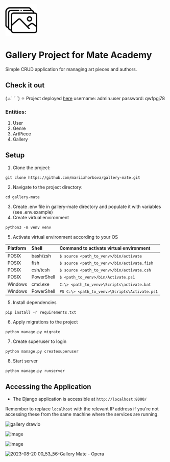 <img src="gallery_1375157.png" alt="drawing" width="100" height="100"/>

# Gallery Project for Mate Academy
Simple CRUD application for managing art pieces and authors.

## Check it out
(ㅅ´ ˘ `) ✧ Project deployed [here](https://gallery-mate.onrender.com)
username: admin.user
password: qwfpgj78

### Entities:
1. User
2. Genre
3. ArtPiece
4. Gallery

## Setup
1. Clone the project:
```
git clone https://github.com/mariiahorbova/gallery-mate.git
```
2. Navigate to the project directory:
```
cd gallery-mate
```
3. Create .env file in gallery-mate directory and populate it with variables (see .env.example)
4. Create virtual environment
```
python3 -m venv venv
```
5. Activate virtual environment according to your OS

| Platform   | Shell      | Command to activate virtual environment           |
|:-----------|:-----------|:--------------------------------------------------|
| POSIX      | bash/zsh   | ```$ source <path_to_venv>/bin/activate```        |
| POSIX      | fish       | ```$ source <path_to_venv>/bin/activate.fish```   |
| POSIX      | csh/tcsh   | ```$ source <path_to_venv>/bin/activate.csh```    |
| POSIX      | PowerShell | ```$ <path_to_venv>/bin/Activate.ps1```           |
| Windows    | cmd.exe    | ```C:\> <path_to_venv>\Scripts\activate.bat```    |
| Windows    | PowerShell | ```PS C:\> <path_to_venv>\Scripts\Activate.ps1``` |

5. Install dependencies
```
pip install -r requirements.txt
```
6. Apply migrations to the project
```
python manage.py migrate
```
7. Create superuser to login
```
python manage.py createsuperuser
```
8. Start server
```
python manage.py runserver
```

## Accessing the Application
* The Django application is accessible at `http://localhost:8000/`

​Remember to replace `localhost` with the relevant IP address if you're not accessing these from the same machine where the services are running.

![gallery drawio](https://github.com/mariiahorbova/gallery-mate/assets/44654425/798a027d-8a11-445d-8bef-d3d6e0de8929)

![image](https://github.com/mariiahorbova/gallery-mate/assets/44654425/9768e15c-7221-4d99-8c3c-ca46fdf693ec)

![image](https://github.com/mariiahorbova/gallery-mate/assets/44654425/1de72966-5835-414a-9b55-3d4fb034d978)

![2023-08-20 00_53_56-Gallery Mate - Opera](https://github.com/mariiahorbova/gallery-mate/assets/44654425/e37aa81a-1c03-4cc2-ba3d-38636446817a)
